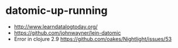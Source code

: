 # datomic-up-running

- http://www.learndatalogtoday.org/
- https://github.com/johnwayner/lein-datomic
- Error in clojure 2.9 https://github.com/oakes/Nightlight/issues/53